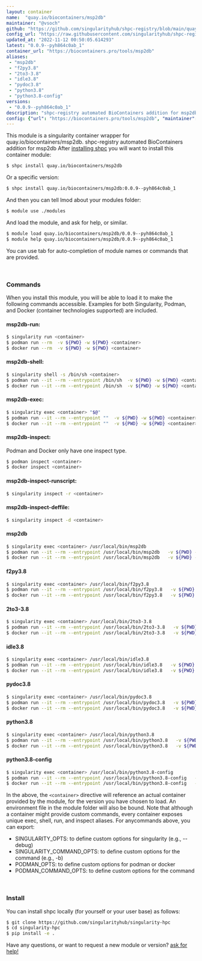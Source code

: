 ```yaml
---
layout: container
name:  "quay.io/biocontainers/msp2db"
maintainer: "@vsoch"
github: "https://github.com/singularityhub/shpc-registry/blob/main/quay.io/biocontainers/msp2db/container.yaml"
config_url: "https://raw.githubusercontent.com/singularityhub/shpc-registry/main/quay.io/biocontainers/msp2db/container.yaml"
updated_at: "2022-11-12 00:50:05.614293"
latest: "0.0.9--pyh864c0ab_1"
container_url: "https://biocontainers.pro/tools/msp2db"
aliases:
 - "msp2db"
 - "f2py3.8"
 - "2to3-3.8"
 - "idle3.8"
 - "pydoc3.8"
 - "python3.8"
 - "python3.8-config"
versions:
 - "0.0.9--pyh864c0ab_1"
description: "shpc-registry automated BioContainers addition for msp2db"
config: {"url": "https://biocontainers.pro/tools/msp2db", "maintainer": "@vsoch", "description": "shpc-registry automated BioContainers addition for msp2db", "latest": {"0.0.9--pyh864c0ab_1": "sha256:9bf41e9d0ea3ea18e3168419225d21de9341c331f2c31b2abb3819285fe7f60b"}, "tags": {"0.0.9--pyh864c0ab_1": "sha256:9bf41e9d0ea3ea18e3168419225d21de9341c331f2c31b2abb3819285fe7f60b"}, "docker": "quay.io/biocontainers/msp2db", "aliases": {"msp2db": "/usr/local/bin/msp2db", "f2py3.8": "/usr/local/bin/f2py3.8", "2to3-3.8": "/usr/local/bin/2to3-3.8", "idle3.8": "/usr/local/bin/idle3.8", "pydoc3.8": "/usr/local/bin/pydoc3.8", "python3.8": "/usr/local/bin/python3.8", "python3.8-config": "/usr/local/bin/python3.8-config"}}
---
```


This module is a singularity container wrapper for quay.io/biocontainers/msp2db.
shpc-registry automated BioContainers addition for msp2db
After [installing shpc](#install) you will want to install this container module:


```bash
$ shpc install quay.io/biocontainers/msp2db
```

Or a specific version:

```bash
$ shpc install quay.io/biocontainers/msp2db:0.0.9--pyh864c0ab_1
```

And then you can tell lmod about your modules folder:

```bash
$ module use ./modules
```

And load the module, and ask for help, or similar.

```bash
$ module load quay.io/biocontainers/msp2db/0.0.9--pyh864c0ab_1
$ module help quay.io/biocontainers/msp2db/0.0.9--pyh864c0ab_1
```

You can use tab for auto-completion of module names or commands that are provided.

<br>

### Commands

When you install this module, you will be able to load it to make the following commands accessible.
Examples for both Singularity, Podman, and Docker (container technologies supported) are included.

#### msp2db-run:

```bash
$ singularity run <container>
$ podman run --rm  -v ${PWD} -w ${PWD} <container>
$ docker run --rm  -v ${PWD} -w ${PWD} <container>
```

#### msp2db-shell:

```bash
$ singularity shell -s /bin/sh <container>
$ podman run --it --rm --entrypoint /bin/sh  -v ${PWD} -w ${PWD} <container>
$ docker run --it --rm --entrypoint /bin/sh  -v ${PWD} -w ${PWD} <container>
```

#### msp2db-exec:

```bash
$ singularity exec <container> "$@"
$ podman run --it --rm --entrypoint ""  -v ${PWD} -w ${PWD} <container> "$@"
$ docker run --it --rm --entrypoint ""  -v ${PWD} -w ${PWD} <container> "$@"
```

#### msp2db-inspect:

Podman and Docker only have one inspect type.

```bash
$ podman inspect <container>
$ docker inspect <container>
```

#### msp2db-inspect-runscript:

```bash
$ singularity inspect -r <container>
```

#### msp2db-inspect-deffile:

```bash
$ singularity inspect -d <container>
```


#### msp2db

```bash
$ singularity exec <container> /usr/local/bin/msp2db
$ podman run --it --rm --entrypoint /usr/local/bin/msp2db   -v ${PWD} -w ${PWD} <container> -c " $@"
$ docker run --it --rm --entrypoint /usr/local/bin/msp2db   -v ${PWD} -w ${PWD} <container> -c " $@"
```


#### f2py3.8

```bash
$ singularity exec <container> /usr/local/bin/f2py3.8
$ podman run --it --rm --entrypoint /usr/local/bin/f2py3.8   -v ${PWD} -w ${PWD} <container> -c " $@"
$ docker run --it --rm --entrypoint /usr/local/bin/f2py3.8   -v ${PWD} -w ${PWD} <container> -c " $@"
```


#### 2to3-3.8

```bash
$ singularity exec <container> /usr/local/bin/2to3-3.8
$ podman run --it --rm --entrypoint /usr/local/bin/2to3-3.8   -v ${PWD} -w ${PWD} <container> -c " $@"
$ docker run --it --rm --entrypoint /usr/local/bin/2to3-3.8   -v ${PWD} -w ${PWD} <container> -c " $@"
```


#### idle3.8

```bash
$ singularity exec <container> /usr/local/bin/idle3.8
$ podman run --it --rm --entrypoint /usr/local/bin/idle3.8   -v ${PWD} -w ${PWD} <container> -c " $@"
$ docker run --it --rm --entrypoint /usr/local/bin/idle3.8   -v ${PWD} -w ${PWD} <container> -c " $@"
```


#### pydoc3.8

```bash
$ singularity exec <container> /usr/local/bin/pydoc3.8
$ podman run --it --rm --entrypoint /usr/local/bin/pydoc3.8   -v ${PWD} -w ${PWD} <container> -c " $@"
$ docker run --it --rm --entrypoint /usr/local/bin/pydoc3.8   -v ${PWD} -w ${PWD} <container> -c " $@"
```


#### python3.8

```bash
$ singularity exec <container> /usr/local/bin/python3.8
$ podman run --it --rm --entrypoint /usr/local/bin/python3.8   -v ${PWD} -w ${PWD} <container> -c " $@"
$ docker run --it --rm --entrypoint /usr/local/bin/python3.8   -v ${PWD} -w ${PWD} <container> -c " $@"
```


#### python3.8-config

```bash
$ singularity exec <container> /usr/local/bin/python3.8-config
$ podman run --it --rm --entrypoint /usr/local/bin/python3.8-config   -v ${PWD} -w ${PWD} <container> -c " $@"
$ docker run --it --rm --entrypoint /usr/local/bin/python3.8-config   -v ${PWD} -w ${PWD} <container> -c " $@"
```



In the above, the `<container>` directive will reference an actual container provided
by the module, for the version you have chosen to load. An environment file in the
module folder will also be bound. Note that although a container
might provide custom commands, every container exposes unique exec, shell, run, and
inspect aliases. For anycommands above, you can export:

 - SINGULARITY_OPTS: to define custom options for singularity (e.g., --debug)
 - SINGULARITY_COMMAND_OPTS: to define custom options for the command (e.g., -b)
 - PODMAN_OPTS: to define custom options for podman or docker
 - PODMAN_COMMAND_OPTS: to define custom options for the command

<br>

### Install

You can install shpc locally (for yourself or your user base) as follows:

```bash
$ git clone https://github.com/singularityhub/singularity-hpc
$ cd singularity-hpc
$ pip install -e .
```

Have any questions, or want to request a new module or version? [ask for help!](https://github.com/singularityhub/singularity-hpc/issues)